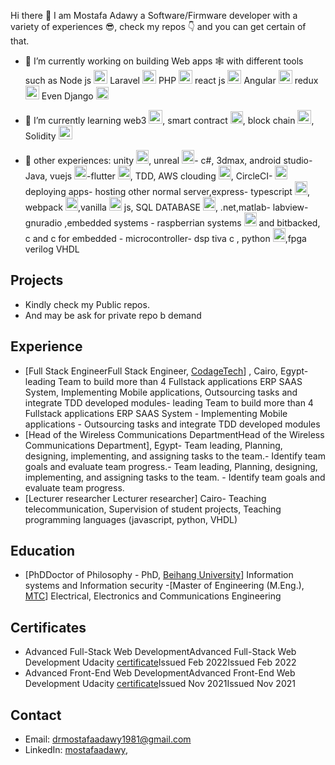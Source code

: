 Hi there 👋 I am Mostafa Adawy a Software/Firmware developer with a variety of experiences 😎, check my repos 👇 and you can get certain of that.
   
- 🔭 I’m currently working on building Web apps 🕸️ with different tools such as Node js <img style="width:22px; height:22px" src="https://user-images.githubusercontent.com/43582900/216795524-aa2c5148-8ff6-42e7-a4db-e20f61434726.svg" alt="NJS"> Laravel <img style="width:22px; height:22px" src="https://user-images.githubusercontent.com/43582900/216795519-b4289b42-1f41-44dc-8cd7-cc0fb9f9327b.svg" alt="LARAVEL">  PHP <img style="width:22px; height:22px" src="https://user-images.githubusercontent.com/43582900/216795516-1bff28c1-68aa-479e-94b9-1bb838248d52.svg" alt="LARAVEL"> react js <img style="width:22px; height:22px" src="https://user-images.githubusercontent.com/43582900/216795541-ea7e6cb9-907b-4ecb-98c7-b52ac20b2452.svg" alt="react"> Angular <img style="width:22px; height:22px" src="https://user-images.githubusercontent.com/43582900/216795491-d73ca5bc-f66a-475f-9e4d-09469c29adb9.svg" alt="Angular"> redux <img style="width:22px; height:22px" src="https://user-images.githubusercontent.com/43582900/216795529-0db2a0d0-fe5c-4867-a41e-c386c50542fa.svg" alt="redux"> Even Django <img style="width:20px; height:20px" src="https://user-images.githubusercontent.com/43582900/216795071-c911d42f-d158-408b-ad43-a2f8cc678a77.svg" alt="Django">

- 🌱 I’m currently learning web3 <img style="width:22px; height:22px" src="https://user-images.githubusercontent.com/43582900/216794850-08b1a892-4c19-4732-82ca-451ace94be3f.png" alt="web3">, smart contract <img style="width:20px; height:20px" src="https://user-images.githubusercontent.com/43582900/216794879-edb43f07-7096-4958-9a0e-287db648ac19.png" alt="smart">, block chain <img style="width:22px; height:22px" src="https://user-images.githubusercontent.com/43582900/216795499-7939b5aa-b8c7-4f2d-aad9-6e8d642d82e2.svg" alt="blockchain">, Solidity <img style="width:22px; height:22px" src="https://user-images.githubusercontent.com/43582900/216795531-1f0fc5a6-eb92-440f-8819-1f4180d2351c.svg" alt="Solidity">

- 💬 other experiences: unity <img style="width:20px; height:22px" src="https://user-images.githubusercontent.com/43582900/216796495-1c40998c-05ea-4a6e-9253-0e5e25bf35ce.svg" alt="unity">, unreal <img style="width:20px; height:22px" src="https://user-images.githubusercontent.com/43582900/216796496-83be71bd-ac27-4cb5-8912-133565f4ae5e.svg" alt="unreal">- c#, 3dmax, android studio-Java, vuejs <img style="width:20px; height:22px" src="https://user-images.githubusercontent.com/43582900/216796305-db0700c5-b523-4214-aa6d-d4f52beb8f94.svg" alt="vuejs">-flutter <img style="width:20px; height:22px" src="https://user-images.githubusercontent.com/43582900/216796392-1d37ba1f-3a88-4465-a387-607c41a6487e.svg" alt="flutter">, TDD, AWS clouding <img style="width:20px; height:22px" src="https://user-images.githubusercontent.com/43582900/216796516-9b68778b-e7f5-4e46-8810-604336805af1.svg" alt="AWS">, CircleCI- <img style="width:20px; height:22px" src="https://user-images.githubusercontent.com/43582900/216796512-9bffdf0c-9610-41c6-a158-2d96f7c61cf5.svg" alt="CircleCI"> deploying apps- hosting other normal server,express- typescript <img style="width:20px; height:22px" src="https://user-images.githubusercontent.com/43582900/216796492-4c842079-e9aa-4478-b0c5-61e7fd5e8c23.svg" alt="typescript">,
webpack <img style="width:20px; height:22px" src="https://user-images.githubusercontent.com/43582900/216796500-a9a171f3-7894-4466-9f83-7d384395c959.svg" alt="webpack">,vanilla <img style="width:20px; height:22px" src="https://user-images.githubusercontent.com/43582900/216796499-b81edbe6-b798-462a-bbce-46eff62550e6.svg" alt="vanilla"> js, SQL DATABASE <img style="width:20px; height:22px" src="https://user-images.githubusercontent.com/43582900/216796480-b14a7dd0-613b-42a9-87c6-7251111c2d13.svg" alt="SQL">, .net,matlab- labview- gnuradio ,embedded systems - raspberrian systems <img style="width:20px; height:22px" src="https://user-images.githubusercontent.com/43582900/216796487-6d4e5c95-ddf9-4ed3-8dc9-83ad663099c5.svg" alt="raspberrian"> and bitbacked,  c and c for embedded - microcontroller- dsp tiva c , python <img style="width:20px; height:22px" src="https://user-images.githubusercontent.com/43582900/216796485-87c4b1d9-b4b9-4a28-9273-63af4e29e3e0.svg" alt="python">,fpga verilog VHDL

## Projects
- Kindly check my Public repos.
- And may be ask for private repo b demand

## Experience
- [Full Stack EngineerFull Stack Engineer, [CodageTech]()] , Cairo, Egypt- leading Team to build more than 4 Fullstack applications ERP SAAS System, Implementing Mobile applications, Outsourcing tasks and integrate TDD developed modules- leading Team to build more than 4 Fullstack applications ERP SAAS System - Implementing Mobile applications - Outsourcing tasks and integrate TDD developed modules
- [Head of the Wireless Communications DepartmentHead of the Wireless Communications Department], Egypt- Team leading, Planning, designing, implementing, and assigning tasks to the team.- Identify team goals and evaluate team progress.- Team leading, Planning, designing, implementing, and assigning tasks to the team. - Identify team goals and evaluate team progress.
- [Lecturer researcher Lecturer researcher] Cairo- Teaching telecommunication, Supervision of student projects, Teaching programming languages (javascript, python, VHDL)

## Education
- [PhDDoctor of Philosophy - PhD, [Beihang University](https://ev.buaa.edu.cn/)] Information systems and Information security
-[Master of Engineering (M.Eng.), [MTC](http://www.mtc.edu.eg/mtcwebsite/)]  Electrical, Electronics and Communications Engineering
## Certificates
- Advanced Full-Stack Web DevelopmentAdvanced Full-Stack Web Development Udacity [certificate](https://graduation.udacity.com/confirm/DDJGGGCR)Issued Feb 2022Issued Feb 2022
- Advanced Front-End Web DevelopmentAdvanced Front-End Web Development Udacity [certificate](https://graduation.udacity.com/confirm/7ZVLCHCC)Issued Nov 2021Issued Nov 2021
## Contact
- Email: drmostafaadawy1981@gmail.com
- LinkedIn: [mostafaadawy](https://www.linkedin.com/in/mostafaamsadawy/),
